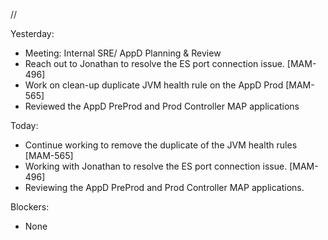 //

Yesterday:
- Meeting: Internal SRE/ AppD Planning & Review
- Reach out to Jonathan to resolve the ES port connection issue. [MAM-496]
- Work on clean-up duplicate JVM health rule on the AppD Prod [MAM-565]
- Reviewed the  AppD PreProd and Prod Controller MAP applications

Today:
- Continue working to remove the duplicate of the JVM health rules [MAM-565]
- Working with Jonathan to resolve the ES port connection issue. [MAM-496]
- Reviewing the AppD PreProd and Prod Controller MAP applications.

Blockers:
- None
